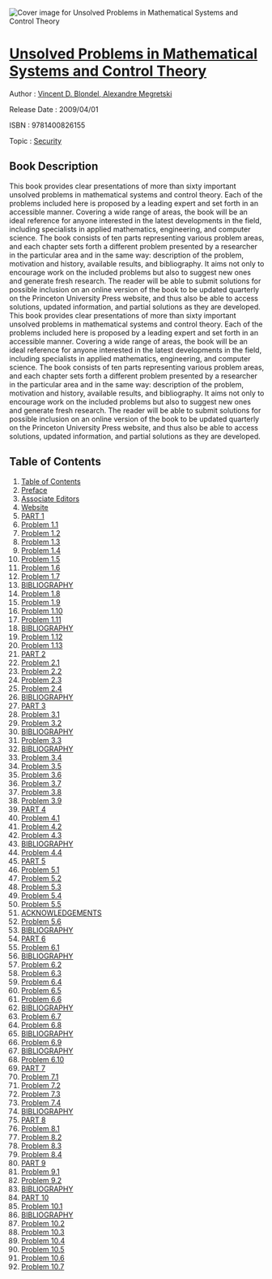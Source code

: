 ![Cover image for Unsolved Problems in Mathematical Systems and Control Theory](https://imgdetail.ebookreading.net/cover/cover/security/EB9781400826155.jpg)

[Unsolved Problems in Mathematical Systems and Control Theory](https://ebookreading.net/view/book/Unsolved+Problems+in+Mathematical+Systems+and+Control+Theory-EB9781400826155_1.html "Unsolved Problems in Mathematical Systems and Control Theory")
====================================================================================================================

Author : [Vincent D. Blondel](https://ebookreading.net/search/author/Vincent+D.+Blondel),[ Alexandre Megretski](https://ebookreading.net/search/author/+Alexandre+Megretski)

Release Date : 2009/04/01

ISBN : 9781400826155

Topic : [Security](https://ebookreading.net/search/category/security)

Book Description
-----------------

This book provides clear presentations of more than sixty important unsolved problems in mathematical systems and control theory. Each of the problems included here is proposed by a leading expert and set forth in an accessible manner. Covering a wide range of areas, the book will be an ideal reference for anyone interested in the latest developments in the field, including specialists in applied mathematics, engineering, and computer science.
  The book consists of ten parts representing various problem areas, and each chapter sets forth a different problem presented by a researcher in the particular area and in the same way: description of the problem, motivation and history, available results, and bibliography. It aims not only to encourage work on the included problems but also to suggest new ones and generate fresh research. The reader will be able to submit solutions for possible inclusion on an online version of the book to be updated quarterly on the Princeton University Press website, and thus also be able to access solutions, updated information, and partial solutions as they are developed.
              This book provides clear presentations of more than sixty important unsolved problems in mathematical systems and control theory. Each of the problems included here is proposed by a leading expert and set forth in an accessible manner. Covering a wide range of areas, the book will be an ideal reference for anyone interested in the latest developments in the field, including specialists in applied mathematics, engineering, and computer science.
  The book consists of ten parts representing various problem areas, and each chapter sets forth a different problem presented by a researcher in the particular area and in the same way: description of the problem, motivation and history, available results, and bibliography. It aims not only to encourage work on the included problems but also to suggest new ones and generate fresh research. The reader will be able to submit solutions for possible inclusion on an online version of the book to be updated quarterly on the Princeton University Press website, and thus also be able to access solutions, updated information, and partial solutions as they are developed.
              
Table of Contents
-----------------

1. [Table of Contents](https://ebookreading.net/view/book/Unsolved+Problems+in+Mathematical+Systems+and+Control+Theory-EB9781400826155_5.html)
1. [Preface](https://ebookreading.net/view/book/Unsolved+Problems+in+Mathematical+Systems+and+Control+Theory-EB9781400826155_6.html)
1. [Associate Editors](https://ebookreading.net/view/book/Unsolved+Problems+in+Mathematical+Systems+and+Control+Theory-EB9781400826155_7.html)
1. [Website](https://ebookreading.net/view/book/Unsolved+Problems+in+Mathematical+Systems+and+Control+Theory-EB9781400826155_8.html)
1. [PART 1](https://ebookreading.net/view/book/Unsolved+Problems+in+Mathematical+Systems+and+Control+Theory-EB9781400826155_9.html)
1. [Problem 1.1](https://ebookreading.net/view/book/Unsolved+Problems+in+Mathematical+Systems+and+Control+Theory-EB9781400826155_10.html)
1. [Problem 1.2](https://ebookreading.net/view/book/Unsolved+Problems+in+Mathematical+Systems+and+Control+Theory-EB9781400826155_11.html)
1. [Problem 1.3](https://ebookreading.net/view/book/Unsolved+Problems+in+Mathematical+Systems+and+Control+Theory-EB9781400826155_12.html)
1. [Problem 1.4](https://ebookreading.net/view/book/Unsolved+Problems+in+Mathematical+Systems+and+Control+Theory-EB9781400826155_13.html)
1. [Problem 1.5](https://ebookreading.net/view/book/Unsolved+Problems+in+Mathematical+Systems+and+Control+Theory-EB9781400826155_14.html)
1. [Problem 1.6](https://ebookreading.net/view/book/Unsolved+Problems+in+Mathematical+Systems+and+Control+Theory-EB9781400826155_15.html)
1. [Problem 1.7](https://ebookreading.net/view/book/Unsolved+Problems+in+Mathematical+Systems+and+Control+Theory-EB9781400826155_16.html)
1. [BIBLIOGRAPHY](https://ebookreading.net/view/book/Unsolved+Problems+in+Mathematical+Systems+and+Control+Theory-EB9781400826155_17.html)
1. [Problem 1.8](https://ebookreading.net/view/book/Unsolved+Problems+in+Mathematical+Systems+and+Control+Theory-EB9781400826155_18.html)
1. [Problem 1.9](https://ebookreading.net/view/book/Unsolved+Problems+in+Mathematical+Systems+and+Control+Theory-EB9781400826155_19.html)
1. [Problem 1.10](https://ebookreading.net/view/book/Unsolved+Problems+in+Mathematical+Systems+and+Control+Theory-EB9781400826155_20.html)
1. [Problem 1.11](https://ebookreading.net/view/book/Unsolved+Problems+in+Mathematical+Systems+and+Control+Theory-EB9781400826155_21.html)
1. [BIBLIOGRAPHY](https://ebookreading.net/view/book/Unsolved+Problems+in+Mathematical+Systems+and+Control+Theory-EB9781400826155_22.html)
1. [Problem 1.12](https://ebookreading.net/view/book/Unsolved+Problems+in+Mathematical+Systems+and+Control+Theory-EB9781400826155_23.html)
1. [Problem 1.13](https://ebookreading.net/view/book/Unsolved+Problems+in+Mathematical+Systems+and+Control+Theory-EB9781400826155_24.html)
1. [PART 2](https://ebookreading.net/view/book/Unsolved+Problems+in+Mathematical+Systems+and+Control+Theory-EB9781400826155_25.html)
1. [Problem 2.1](https://ebookreading.net/view/book/Unsolved+Problems+in+Mathematical+Systems+and+Control+Theory-EB9781400826155_26.html)
1. [Problem 2.2](https://ebookreading.net/view/book/Unsolved+Problems+in+Mathematical+Systems+and+Control+Theory-EB9781400826155_27.html)
1. [Problem 2.3](https://ebookreading.net/view/book/Unsolved+Problems+in+Mathematical+Systems+and+Control+Theory-EB9781400826155_28.html)
1. [Problem 2.4](https://ebookreading.net/view/book/Unsolved+Problems+in+Mathematical+Systems+and+Control+Theory-EB9781400826155_29.html)
1. [BIBLIOGRAPHY](https://ebookreading.net/view/book/Unsolved+Problems+in+Mathematical+Systems+and+Control+Theory-EB9781400826155_30.html)
1. [PART 3](https://ebookreading.net/view/book/Unsolved+Problems+in+Mathematical+Systems+and+Control+Theory-EB9781400826155_31.html)
1. [Problem 3.1](https://ebookreading.net/view/book/Unsolved+Problems+in+Mathematical+Systems+and+Control+Theory-EB9781400826155_32.html)
1. [Problem 3.2](https://ebookreading.net/view/book/Unsolved+Problems+in+Mathematical+Systems+and+Control+Theory-EB9781400826155_33.html)
1. [BIBLIOGRAPHY](https://ebookreading.net/view/book/Unsolved+Problems+in+Mathematical+Systems+and+Control+Theory-EB9781400826155_34.html)
1. [Problem 3.3](https://ebookreading.net/view/book/Unsolved+Problems+in+Mathematical+Systems+and+Control+Theory-EB9781400826155_35.html)
1. [BIBLIOGRAPHY](https://ebookreading.net/view/book/Unsolved+Problems+in+Mathematical+Systems+and+Control+Theory-EB9781400826155_36.html)
1. [Problem 3.4](https://ebookreading.net/view/book/Unsolved+Problems+in+Mathematical+Systems+and+Control+Theory-EB9781400826155_37.html)
1. [Problem 3.5](https://ebookreading.net/view/book/Unsolved+Problems+in+Mathematical+Systems+and+Control+Theory-EB9781400826155_38.html)
1. [Problem 3.6](https://ebookreading.net/view/book/Unsolved+Problems+in+Mathematical+Systems+and+Control+Theory-EB9781400826155_39.html)
1. [Problem 3.7](https://ebookreading.net/view/book/Unsolved+Problems+in+Mathematical+Systems+and+Control+Theory-EB9781400826155_40.html)
1. [Problem 3.8](https://ebookreading.net/view/book/Unsolved+Problems+in+Mathematical+Systems+and+Control+Theory-EB9781400826155_41.html)
1. [Problem 3.9](https://ebookreading.net/view/book/Unsolved+Problems+in+Mathematical+Systems+and+Control+Theory-EB9781400826155_42.html)
1. [PART 4](https://ebookreading.net/view/book/Unsolved+Problems+in+Mathematical+Systems+and+Control+Theory-EB9781400826155_43.html)
1. [Problem 4.1](https://ebookreading.net/view/book/Unsolved+Problems+in+Mathematical+Systems+and+Control+Theory-EB9781400826155_44.html)
1. [Problem 4.2](https://ebookreading.net/view/book/Unsolved+Problems+in+Mathematical+Systems+and+Control+Theory-EB9781400826155_45.html)
1. [Problem 4.3](https://ebookreading.net/view/book/Unsolved+Problems+in+Mathematical+Systems+and+Control+Theory-EB9781400826155_46.html)
1. [BIBLIOGRAPHY](https://ebookreading.net/view/book/Unsolved+Problems+in+Mathematical+Systems+and+Control+Theory-EB9781400826155_47.html)
1. [Problem 4.4](https://ebookreading.net/view/book/Unsolved+Problems+in+Mathematical+Systems+and+Control+Theory-EB9781400826155_48.html)
1. [PART 5](https://ebookreading.net/view/book/Unsolved+Problems+in+Mathematical+Systems+and+Control+Theory-EB9781400826155_49.html)
1. [Problem 5.1](https://ebookreading.net/view/book/Unsolved+Problems+in+Mathematical+Systems+and+Control+Theory-EB9781400826155_50.html)
1. [Problem 5.2](https://ebookreading.net/view/book/Unsolved+Problems+in+Mathematical+Systems+and+Control+Theory-EB9781400826155_51.html)
1. [Problem 5.3](https://ebookreading.net/view/book/Unsolved+Problems+in+Mathematical+Systems+and+Control+Theory-EB9781400826155_52.html)
1. [Problem 5.4](https://ebookreading.net/view/book/Unsolved+Problems+in+Mathematical+Systems+and+Control+Theory-EB9781400826155_53.html)
1. [Problem 5.5](https://ebookreading.net/view/book/Unsolved+Problems+in+Mathematical+Systems+and+Control+Theory-EB9781400826155_54.html)
1. [ACKNOWLEDGEMENTS](https://ebookreading.net/view/book/Unsolved+Problems+in+Mathematical+Systems+and+Control+Theory-EB9781400826155_55.html)
1. [Problem 5.6](https://ebookreading.net/view/book/Unsolved+Problems+in+Mathematical+Systems+and+Control+Theory-EB9781400826155_56.html)
1. [BIBLIOGRAPHY](https://ebookreading.net/view/book/Unsolved+Problems+in+Mathematical+Systems+and+Control+Theory-EB9781400826155_57.html)
1. [PART 6](https://ebookreading.net/view/book/Unsolved+Problems+in+Mathematical+Systems+and+Control+Theory-EB9781400826155_58.html)
1. [Problem 6.1](https://ebookreading.net/view/book/Unsolved+Problems+in+Mathematical+Systems+and+Control+Theory-EB9781400826155_59.html)
1. [BIBLIOGRAPHY](https://ebookreading.net/view/book/Unsolved+Problems+in+Mathematical+Systems+and+Control+Theory-EB9781400826155_60.html)
1. [Problem 6.2](https://ebookreading.net/view/book/Unsolved+Problems+in+Mathematical+Systems+and+Control+Theory-EB9781400826155_61.html)
1. [Problem 6.3](https://ebookreading.net/view/book/Unsolved+Problems+in+Mathematical+Systems+and+Control+Theory-EB9781400826155_62.html)
1. [Problem 6.4](https://ebookreading.net/view/book/Unsolved+Problems+in+Mathematical+Systems+and+Control+Theory-EB9781400826155_63.html)
1. [Problem 6.5](https://ebookreading.net/view/book/Unsolved+Problems+in+Mathematical+Systems+and+Control+Theory-EB9781400826155_64.html)
1. [Problem 6.6](https://ebookreading.net/view/book/Unsolved+Problems+in+Mathematical+Systems+and+Control+Theory-EB9781400826155_65.html)
1. [BIBLIOGRAPHY](https://ebookreading.net/view/book/Unsolved+Problems+in+Mathematical+Systems+and+Control+Theory-EB9781400826155_66.html)
1. [Problem 6.7](https://ebookreading.net/view/book/Unsolved+Problems+in+Mathematical+Systems+and+Control+Theory-EB9781400826155_67.html)
1. [Problem 6.8](https://ebookreading.net/view/book/Unsolved+Problems+in+Mathematical+Systems+and+Control+Theory-EB9781400826155_68.html)
1. [BIBLIOGRAPHY](https://ebookreading.net/view/book/Unsolved+Problems+in+Mathematical+Systems+and+Control+Theory-EB9781400826155_69.html)
1. [Problem 6.9](https://ebookreading.net/view/book/Unsolved+Problems+in+Mathematical+Systems+and+Control+Theory-EB9781400826155_70.html)
1. [BIBLIOGRAPHY](https://ebookreading.net/view/book/Unsolved+Problems+in+Mathematical+Systems+and+Control+Theory-EB9781400826155_71.html)
1. [Problem 6.10](https://ebookreading.net/view/book/Unsolved+Problems+in+Mathematical+Systems+and+Control+Theory-EB9781400826155_72.html)
1. [PART 7](https://ebookreading.net/view/book/Unsolved+Problems+in+Mathematical+Systems+and+Control+Theory-EB9781400826155_73.html)
1. [Problem 7.1](https://ebookreading.net/view/book/Unsolved+Problems+in+Mathematical+Systems+and+Control+Theory-EB9781400826155_74.html)
1. [Problem 7.2](https://ebookreading.net/view/book/Unsolved+Problems+in+Mathematical+Systems+and+Control+Theory-EB9781400826155_75.html)
1. [Problem 7.3](https://ebookreading.net/view/book/Unsolved+Problems+in+Mathematical+Systems+and+Control+Theory-EB9781400826155_76.html)
1. [Problem 7.4](https://ebookreading.net/view/book/Unsolved+Problems+in+Mathematical+Systems+and+Control+Theory-EB9781400826155_77.html)
1. [BIBLIOGRAPHY](https://ebookreading.net/view/book/Unsolved+Problems+in+Mathematical+Systems+and+Control+Theory-EB9781400826155_78.html)
1. [PART 8](https://ebookreading.net/view/book/Unsolved+Problems+in+Mathematical+Systems+and+Control+Theory-EB9781400826155_79.html)
1. [Problem 8.1](https://ebookreading.net/view/book/Unsolved+Problems+in+Mathematical+Systems+and+Control+Theory-EB9781400826155_80.html)
1. [Problem 8.2](https://ebookreading.net/view/book/Unsolved+Problems+in+Mathematical+Systems+and+Control+Theory-EB9781400826155_81.html)
1. [Problem 8.3](https://ebookreading.net/view/book/Unsolved+Problems+in+Mathematical+Systems+and+Control+Theory-EB9781400826155_82.html)
1. [Problem 8.4](https://ebookreading.net/view/book/Unsolved+Problems+in+Mathematical+Systems+and+Control+Theory-EB9781400826155_83.html)
1. [PART 9](https://ebookreading.net/view/book/Unsolved+Problems+in+Mathematical+Systems+and+Control+Theory-EB9781400826155_84.html)
1. [Problem 9.1](https://ebookreading.net/view/book/Unsolved+Problems+in+Mathematical+Systems+and+Control+Theory-EB9781400826155_85.html)
1. [Problem 9.2](https://ebookreading.net/view/book/Unsolved+Problems+in+Mathematical+Systems+and+Control+Theory-EB9781400826155_86.html)
1. [BIBLIOGRAPHY](https://ebookreading.net/view/book/Unsolved+Problems+in+Mathematical+Systems+and+Control+Theory-EB9781400826155_87.html)
1. [PART 10](https://ebookreading.net/view/book/Unsolved+Problems+in+Mathematical+Systems+and+Control+Theory-EB9781400826155_88.html)
1. [Problem 10.1](https://ebookreading.net/view/book/Unsolved+Problems+in+Mathematical+Systems+and+Control+Theory-EB9781400826155_89.html)
1. [BIBLIOGRAPHY](https://ebookreading.net/view/book/Unsolved+Problems+in+Mathematical+Systems+and+Control+Theory-EB9781400826155_90.html)
1. [Problem 10.2](https://ebookreading.net/view/book/Unsolved+Problems+in+Mathematical+Systems+and+Control+Theory-EB9781400826155_91.html)
1. [Problem 10.3](https://ebookreading.net/view/book/Unsolved+Problems+in+Mathematical+Systems+and+Control+Theory-EB9781400826155_92.html)
1. [Problem 10.4](https://ebookreading.net/view/book/Unsolved+Problems+in+Mathematical+Systems+and+Control+Theory-EB9781400826155_93.html)
1. [Problem 10.5](https://ebookreading.net/view/book/Unsolved+Problems+in+Mathematical+Systems+and+Control+Theory-EB9781400826155_94.html)
1. [Problem 10.6](https://ebookreading.net/view/book/Unsolved+Problems+in+Mathematical+Systems+and+Control+Theory-EB9781400826155_95.html)
1. [Problem 10.7](https://ebookreading.net/view/book/Unsolved+Problems+in+Mathematical+Systems+and+Control+Theory-EB9781400826155_96.html)

